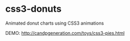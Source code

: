 css3-donuts
===========

Animated donut charts using CSS3 animations 

DEMO:
http://candpgeneration.com/toys/css3-pies.html
